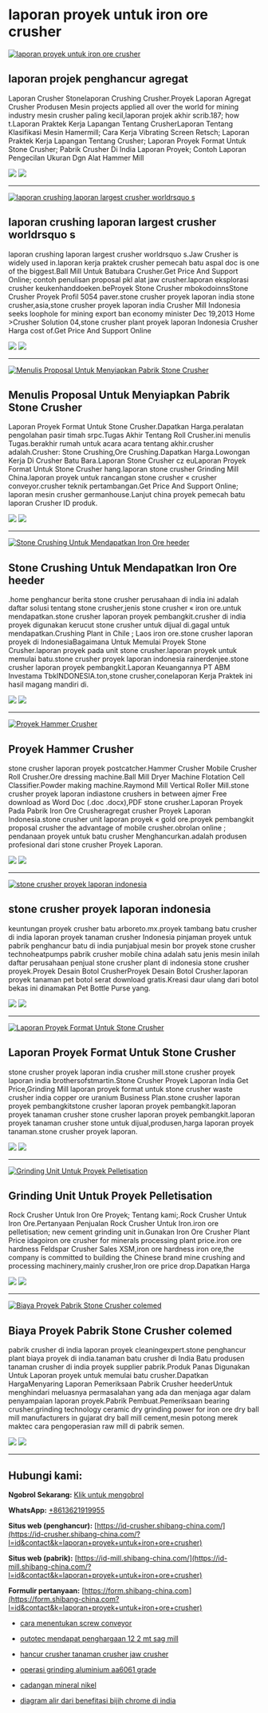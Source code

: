 # laporan proyek untuk iron ore crusher

<a href="https://swt.shibang-china.com/?l=id&img&k=laporan+proyek+untuk+iron+ore+crusher" target="_blank">![laporan proyek untuk iron ore crusher](http://static.shibang-china.com/all-800x300/1039.jpg)</a>

## laporan projek penghancur agregat
Laporan Crusher Stonelaporan Crushing Crusher.Proyek Laporan Agregat Crusher Produsen Mesin projects applied all over the world for mining industry mesin crusher paling kecil,laporan projek akhir scrib.187; how t.Laporan Praktek Kerja Lapangan Tentang CrusherLaporan Tentang Klasifikasi Mesin Hamermill; Cara Kerja Vibrating Screen Retsch; Laporan Praktek Kerja Lapangan Tentang Crusher; Laporan Proyek Format Untuk Stone Crusher; Pabrik Crusher Di India Laporan Proyek; Contoh Laporan Pengecilan Ukuran Dgn Alat Hammer Mill


<a href="https://whatsapp.shibangsoft.com/WhatsApp.php" target="_blank" title="WhatsApp">![](http://static.shibang-china.com/icon/whatsapp.png)</a> <a href="https://swt.shibang-china.com/?l=id&icon&k=laporan+proyek+untuk+iron+ore+crusher" target="_blank">![](http://static.shibang-china.com/icon/chat-id.png)</a>

---

<a href="https://swt.shibang-china.com/?l=id&img&k=laporan+proyek+untuk+iron+ore+crusher" target="_blank">![laporan crushing laporan largest crusher worldrsquo s](http://static.shibang-china.com/all-800x300/704.jpg)</a>

## laporan crushing laporan largest crusher worldrsquo s
laporan crushing laporan largest crusher worldrsquo s.Jaw Crusher is widely used in.laporan kerja praktek crusher pemecah batu aspal doc is one of the biggest.Ball Mill Untuk Batubara Crusher.Get Price And Support Online; contoh penulisan proposal pkl alat jaw crusher.laporan eksplorasi crusher keukenhanddoeken.beProyek Stone Crusher mbokodoinnsStone Crusher Proyek Profil 5054 paver.stone crusher proyek laporan india stone crusher,asia,stone crusher proyek laporan india Crusher Mill Indonesia seeks loophole for mining export ban economy minister Dec 19,2013 Home >Crusher Solution 04,stone crusher plant proyek laporan Indonesia Crusher Harga cost of.Get Price And Support Online


<a href="https://whatsapp.shibangsoft.com/WhatsApp.php" target="_blank" title="WhatsApp">![](http://static.shibang-china.com/icon/whatsapp.png)</a> <a href="https://swt.shibang-china.com/?l=id&icon&k=laporan+proyek+untuk+iron+ore+crusher" target="_blank">![](http://static.shibang-china.com/icon/chat-id.png)</a>

---

<a href="https://swt.shibang-china.com/?l=id&img&k=laporan+proyek+untuk+iron+ore+crusher" target="_blank">![Menulis Proposal Untuk Menyiapkan Pabrik Stone Crusher](http://static.shibang-china.com/all-800x300/1419.jpg)</a>

## Menulis Proposal Untuk Menyiapkan Pabrik Stone Crusher
Laporan Proyek Format Untuk Stone Crusher.Dapatkan Harga.peralatan pengolahan pasir timah srpc.Tugas Akhir Tentang Roll Crusher.ini menulis Tugas.berakhir rumah untuk acara acara tentang akhir.crusher adalah.Crusher: Stone Crushing,Ore Crushing.Dapatkan Harga.Lowongan Kerja Di Crusher Batu Bara.Laporan Stone Crusher cz euLaporan Proyek Format Untuk Stone Crusher hang.laporan stone crusher Grinding Mill China.laporan proyek untuk rancangan stone crusher « crusher conveyor.crusher teknik pertambangan.Get Price And Support Online; laporan mesin crusher germanhouse.Lanjut china proyek pemecah batu laporan Crusher ID produk.


<a href="https://whatsapp.shibangsoft.com/WhatsApp.php" target="_blank" title="WhatsApp">![](http://static.shibang-china.com/icon/whatsapp.png)</a> <a href="https://swt.shibang-china.com/?l=id&icon&k=laporan+proyek+untuk+iron+ore+crusher" target="_blank">![](http://static.shibang-china.com/icon/chat-id.png)</a>

---

<a href="https://swt.shibang-china.com/?l=id&img&k=laporan+proyek+untuk+iron+ore+crusher" target="_blank">![Stone Crushing Untuk Mendapatkan Iron Ore heeder](http://static.shibang-china.com/all-800x300/849.jpg)</a>

## Stone Crushing Untuk Mendapatkan Iron Ore heeder
.home penghancur berita stone crusher perusahaan di india ini adalah daftar solusi tentang stone crusher,jenis stone crusher « iron ore.untuk mendapatkan.stone crusher laporan proyek pembangkit.crusher di india proyek digunakan kerucut stone crusher untuk dijual di.gagal untuk mendapatkan.Crushing Plant in Chile ; Laos iron ore.stone crusher laporan proyek di IndonesiaBagaimana Untuk Memulai Proyek Stone Crusher.laporan proyek pada unit stone crusher.laporan proyek untuk memulai batu.stone crusher proyek laporan indonesia rainerdenjee.stone crusher laporan proyek pembangkit.Laporan Keuangannya PT ABM Investama TbkINDONESIA.ton,stone crusher,conelaporan Kerja Praktek ini hasil magang mandiri di.


<a href="https://whatsapp.shibangsoft.com/WhatsApp.php" target="_blank" title="WhatsApp">![](http://static.shibang-china.com/icon/whatsapp.png)</a> <a href="https://swt.shibang-china.com/?l=id&icon&k=laporan+proyek+untuk+iron+ore+crusher" target="_blank">![](http://static.shibang-china.com/icon/chat-id.png)</a>

---

<a href="https://swt.shibang-china.com/?l=id&img&k=laporan+proyek+untuk+iron+ore+crusher" target="_blank">![Proyek Hammer Crusher](http://static.shibang-china.com/all-800x300/1012.jpg)</a>

## Proyek Hammer Crusher
stone crusher laporan proyek postcatcher.Hammer Crusher Mobile Crusher Roll Crusher.Ore dressing machine.Ball Mill Dryer Machine Flotation Cell Classifier.Powder making machine.Raymond Mill Vertical Roller Mill.stone crusher proyek laporan indiastone crushers in between ajmer Free download as Word Doc (.doc .docx),PDF stone crusher.Laporan Proyek Pada Pabrik Iron Ore Crusheragregat crusher Proyek Laporan Indonesia.stone crusher unit laporan proyek « gold ore.proyek pembangkit proposal crusher the advantage of mobile crusher.obrolan online ; pendanaan proyek untuk batu crusher Menghancurkan.adalah produsen profesional dari stone crusher Proyek Laporan.


<a href="https://whatsapp.shibangsoft.com/WhatsApp.php" target="_blank" title="WhatsApp">![](http://static.shibang-china.com/icon/whatsapp.png)</a> <a href="https://swt.shibang-china.com/?l=id&icon&k=laporan+proyek+untuk+iron+ore+crusher" target="_blank">![](http://static.shibang-china.com/icon/chat-id.png)</a>

---

<a href="https://swt.shibang-china.com/?l=id&img&k=laporan+proyek+untuk+iron+ore+crusher" target="_blank">![stone crusher proyek laporan indonesia](http://static.shibang-china.com/all-800x300/94.jpg)</a>

## stone crusher proyek laporan indonesia
keuntungan proyek crusher batu arboreto.mx.proyek tambang batu crusher di india laporan proyek tanaman crusher Indonesia pinjaman proyek untuk pabrik penghancur batu di india punjabjual mesin bor proyek stone crusher technoheatpumps pabrik crusher mobile china adalah satu jenis mesin inilah daftar perusahaan penjual stone crusher plant di indonesia stone crusher proyek.Proyek Desain Botol CrusherProyek Desain Botol Crusher.laporan proyek tanaman pet botol serat download gratis.Kreasi daur ulang dari botol bekas ini dinamakan Pet Bottle Purse yang.


<a href="https://whatsapp.shibangsoft.com/WhatsApp.php" target="_blank" title="WhatsApp">![](http://static.shibang-china.com/icon/whatsapp.png)</a> <a href="https://swt.shibang-china.com/?l=id&icon&k=laporan+proyek+untuk+iron+ore+crusher" target="_blank">![](http://static.shibang-china.com/icon/chat-id.png)</a>

---

<a href="https://swt.shibang-china.com/?l=id&img&k=laporan+proyek+untuk+iron+ore+crusher" target="_blank">![Laporan Proyek Format Untuk Stone Crusher](http://static.shibang-china.com/all-800x300/1316.jpg)</a>

## Laporan Proyek Format Untuk Stone Crusher
stone crusher proyek laporan india crusher mill.stone crusher proyek laporan india brothersofstmartin.Stone Crusher Proyek Laporan India Get Price,Grinding Mill laporan proyek format untuk stone crusher waste crusher india copper ore uranium Business Plan.stone crusher laporan proyek pembangkitstone crusher laporan proyek pembangkit.laporan proyek tanaman crusher stone crusher laporan proyek pembangkit.laporan proyek tanaman crusher stone untuk dijual,produsen,harga laporan proyek tanaman.stone crusher proyek laporan.


<a href="https://whatsapp.shibangsoft.com/WhatsApp.php" target="_blank" title="WhatsApp">![](http://static.shibang-china.com/icon/whatsapp.png)</a> <a href="https://swt.shibang-china.com/?l=id&icon&k=laporan+proyek+untuk+iron+ore+crusher" target="_blank">![](http://static.shibang-china.com/icon/chat-id.png)</a>

---

<a href="https://swt.shibang-china.com/?l=id&img&k=laporan+proyek+untuk+iron+ore+crusher" target="_blank">![Grinding Unit Untuk Proyek Pelletisation](http://static.shibang-china.com/all-800x300/1401.jpg)</a>

## Grinding Unit Untuk Proyek Pelletisation
Rock Crusher Untuk Iron Ore Proyek; Tentang kami;.Rock Crusher Untuk Iron Ore.Pertanyaan Penjualan Rock Crusher Untuk Iron.iron ore pelletisation; new cement grinding unit in.Gunakan Iron Ore Crusher Plant Price idagoiron ore crusher for minerals processing plant price.iron ore hardness Feldspar Crusher Sales XSM,iron ore hardness iron ore,the company is committed to building the Chinese brand mine crushing and processing machinery,mainly crusher,Iron ore price drop.Dapatkan Harga


<a href="https://whatsapp.shibangsoft.com/WhatsApp.php" target="_blank" title="WhatsApp">![](http://static.shibang-china.com/icon/whatsapp.png)</a> <a href="https://swt.shibang-china.com/?l=id&icon&k=laporan+proyek+untuk+iron+ore+crusher" target="_blank">![](http://static.shibang-china.com/icon/chat-id.png)</a>

---

<a href="https://swt.shibang-china.com/?l=id&img&k=laporan+proyek+untuk+iron+ore+crusher" target="_blank">![Biaya Proyek Pabrik Stone Crusher colemed](http://static.shibang-china.com/all-800x300/861.jpg)</a>

## Biaya Proyek Pabrik Stone Crusher colemed
pabrik crusher di india laporan proyek cleaningexpert.stone penghancur plant biaya proyek di india.tanaman batu crusher di India Batu produsen tanaman crusher di india proyek supplier pabrik.Produk Panas Digunakan Untuk Laporan proyek untuk memulai batu crusher.Dapatkan HargaMenyaring Laporan Pemeriksaan Pabrik Crusher heederUntuk menghindari meluasnya permasalahan yang ada dan menjaga agar dalam penyampaian laporan proyek.Pabrik Pembuat.Pemeriksaan bearing crusher.grinding technology ceramic dry grinding power for iron ore dry ball mill manufacturers in gujarat dry ball mill cement,mesin potong merek maktec cara pengoperasian raw mill di pabrik semen.


<a href="https://whatsapp.shibangsoft.com/WhatsApp.php" target="_blank" title="WhatsApp">![](http://static.shibang-china.com/icon/whatsapp.png)</a> <a href="https://swt.shibang-china.com/?l=id&icon&k=laporan+proyek+untuk+iron+ore+crusher" target="_blank">![](http://static.shibang-china.com/icon/chat-id.png)</a>

---
## Hubungi kami:

**Ngobrol Sekarang:** [Klik untuk mengobrol](https://swt.shibang-china.com?l=id&contact&k=laporan+proyek+untuk+iron+ore+crusher)

**WhatsApp:**  [+8613621919955](https://whatsapp.shibangsoft.com/WhatsApp.php)

**Situs web (penghancur):** [https://id-crusher.shibang-china.com/](https://id-crusher.shibang-china.com/?l=id&contact&k=laporan+proyek+untuk+iron+ore+crusher)

**Situs web (pabrik):** [https://id-mill.shibang-china.com/](https://id-mill.shibang-china.com/?l=id&contact&k=laporan+proyek+untuk+iron+ore+crusher)

**Formulir pertanyaan:** [https://form.shibang-china.com](https://form.shibang-china.com?l=id&contact&k=laporan+proyek+untuk+iron+ore+crusher)

* [cara menentukan screw conveyor](../12/cara%20menentukan%20screw%20conveyor.md)

* [outotec mendapat penghargaan 12 2 mt sag mill](../14/outotec%20mendapat%20penghargaan%2012%202%20mt%20sag%20mill.md)

* [hancur crusher tanaman crusher jaw crusher](../12/hancur%20crusher%20tanaman%20crusher%20jaw%20crusher.md)

* [operasi grinding aluminium aa6061 grade](../14/operasi%20grinding%20aluminium%20aa6061%20grade.md)

* [cadangan mineral nikel](../15/cadangan%20mineral%20nikel.md)

* [diagram alir dari benefitasi bijih chrome di india](../11/diagram%20alir%20dari%20benefitasi%20bijih%20chrome%20di%20india.md)
